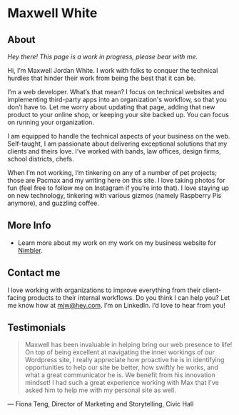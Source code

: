 # Maxwell White

## About

_Hey there! This page is a work in progress, please bear with me._

Hi, I’m Maxwell Jordan White. I work with folks to conquer the technical hurdles that hinder their work from being the best that it can be.

I’m a web developer. What’s that mean? I focus on technical  websites and implementing third-party apps into an organization's workflow, so that you don’t have to. Let me worry about updating that page, adding that new product to your online shop, or keeping your site backed up. You can focus on running your organization.

I am equipped to handle the technical aspects of your business on the web. Self-taught, I am passionate about delivering exceptional solutions that my clients and theirs love. I’ve worked with bands, law offices, design firms, school districts, chefs.

When I’m not working, I’m tinkering on any of a number of pet projects; those are Pacmax and my writing here on this site. I love taking photos for fun (feel free to follow me on Instagram if you’re into that). I love staying up on new technology, tinkering with various gizmos (namely Raspberry Pis anymore), and guzzling coffee.

## More Info

- Learn more about my work on my work on my business website for <a href="https://benimbler.com" target="_blank">Nimbler</a>.

## Contact me

I love working with organizations to improve everything from their client-facing products to their internal workflows. Do you think I can help you? Let me know how at mjw@hey.com. I’m on LinkedIn. I’d love to hear from you!

## Testimonials

> Maxwell has been invaluable in helping bring our web presence to life! On top of being excellent at navigating the inner workings of our Wordpress site, I really appreciate how proactive he is in identifying opportunities to help our site be better, how swiftly he works, and what a great communicator he is. We benefit from his innovation mindset! I had such a great experience working with Max that I've asked him to help me with my personal site as well.

— Fiona Teng, Director of Marketing and Storytelling, Civic Hall

<!--
**gitatmax/gitatmax** is a ✨ _special_ ✨ repository because its `README.md` (this file) appears on your GitHub profile.

Here are some ideas to get you started:

- 🔭 I’m currently working on Webnapkin, Pacmax, and uMake
- 🌱 I’m currently learning Next.js
- 👯 I’m looking to collaborate on ...
- 🤔 I’m looking for help with ...
- 💬 Ask me about ...
- 📫 How to reach me: ...
- 😄 Pronouns: ...
- ⚡ Fun fact: ...
-->
